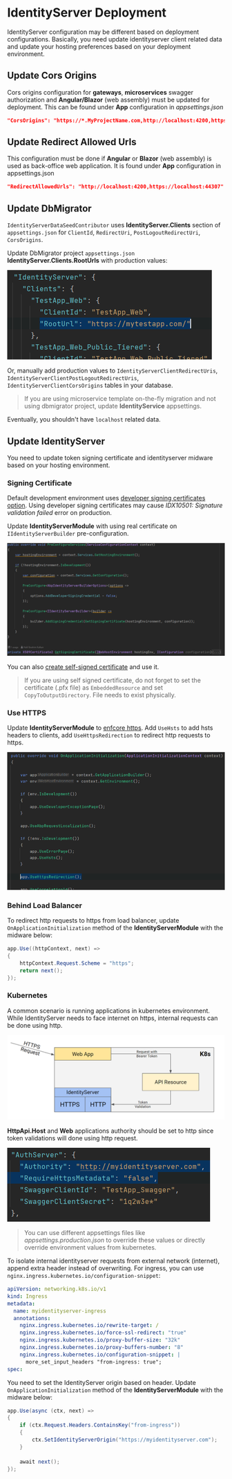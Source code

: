 # IdentityServer Deployment

IdentityServer configuration may be different based on deployment configurations. Basically, you need update identityserver client related data and update your hosting preferences based on your deployment environment.

## Update Cors Origins

Cors origins configuration for **gateways**, **microservices** swagger authorization and **Angular/Blazor** (web assembly) must be updated for deployment. This can be found under **App** configuration in *appsettings.json* 

```json
"CorsOrigins": "https://*.MyProjectName.com,http://localhost:4200,https://localhost:44307,https://localhost:44325,https://localhost:44353,https://localhost:44367,https://localhost:44388,https://localhost:44381,https://localhost:44361",
```

## Update Redirect Allowed Urls

This configuration must be done if **Angular** or **Blazor** (web assembly) is used as back-office web application. It is found under **App** configuration in appsettings.json

```json
"RedirectAllowedUrls": "http://localhost:4200,https://localhost:44307"
```

## Update DbMigrator

`IdentityServerDataSeedContributor` uses **IdentityServer.Clients** section of `appsettings.json` for `ClientId`, `RedirectUri`, `PostLogoutRedirectUri`, `CorsOrigins`.

Update DbMigrator project `appsettings.json` **IdentityServer.Clients.RootUrls** with production values:

![db-migrator-appsettings](../../../images/db-migrator-appsettings.png)

Or, manually add production values to `IdentityServerClientRedirectUris`, `IdentityServerClientPostLogoutRedirectUris`, `IdentityServerClientCorsOrigins` tables in your database.

> If you are using microservice template on-the-fly migration and not using dbmigrator project, update **IdentityService** appsettings.

Eventually, you shouldn't have `localhost` related data.

## Update IdentityServer

You need to update token signing certificate and identityserver midware based on your hosting environment.

### Signing Certificate

Default development environment uses [developer signing certificates option](https://github.com/abpframework/abp/blob/dev/modules/identityserver/src/Volo.Abp.IdentityServer.Domain/Volo/Abp/IdentityServer/AbpIdentityServerBuilderOptions.cs#L29). Using developer signing certificates may cause *IDX10501: Signature validation failed* error on production.

Update **IdentityServerModule** with using real certificate on `IIdentityServerBuilder` pre-configuration.

![idsrv-certificate](../../../images/idsrv-certificate.png)

You can also [create self-signed certificate](https://docs.abp.io/en/commercial/5.0/startup-templates/microservice/tye-integration#create-developer-certificates) and use it.

> If you are using self signed certificate, do not forget to set the certificate (.pfx file) as `EmbeddedResource` and set `CopyToOutputDirectory`. File needs to exist physically.

### Use HTTPS

Update **IdentityServerModule** to [enfcore https](https://docs.microsoft.com/en-us/aspnet/core/security/enforcing-ssl?view=aspnetcore-6.0&tabs=visual-studio). Add `UseHsts` to add hsts headers to clients, add `UseHttpsRedirection` to redirect http requests to https.

![use-https](../../../images/use-https.png)

### Behind Load Balancer

To redirect http requests to https from load balancer, update `OnApplicationInitialization` method of the **IdentityServerModule** with the midware below:

```csharp
app.Use((httpContext, next) =>
{
    httpContext.Request.Scheme = "https";
    return next();
});
```

### Kubernetes

A common scenario is running applications in kubernetes environment. While IdentityServer needs to face internet on https, internal requests can be done using http.

![idsrv-k8s](../../../images/idsrv-k8s.png)

**HttpApi.Host** and **Web** applications authority should be set to http since token validations will done using http request.

![api-resource-internal-idsrv](../../../images/api-resource-internal-idsrv.png)

> You can use different appsettings files like *appsettings.production.json* to override these values or directly override environment values from kubernetes.

To isolate internal identityserver requests from external network (internet), append extra header instead of overwriting. 
For ingress, you can use `nginx.ingress.kubernetes.io/configuration-snippet`:

```yaml
apiVersion: networking.k8s.io/v1
kind: Ingress
metadata:
  name: myidentityserver-ingress
  annotations:
    nginx.ingress.kubernetes.io/rewrite-target: /
    nginx.ingress.kubernetes.io/force-ssl-redirect: "true"
    nginx.ingress.kubernetes.io/proxy-buffer-size: "32k"
    nginx.ingress.kubernetes.io/proxy-buffers-number: "8"
    nginx.ingress.kubernetes.io/configuration-snippet: |
      more_set_input_headers "from-ingress: true";
spec:
```

You need to set the IdentityServer origin based on header. Update `OnApplicationInitialization` method of the **IdentityServerModule** with the midware below:

```csharp
app.Use(async (ctx, next) =>
{
    if (ctx.Request.Headers.ContainsKey("from-ingress"))
    {
        ctx.SetIdentityServerOrigin("https://myidentityserver.com");
    }

    await next();
});
```
